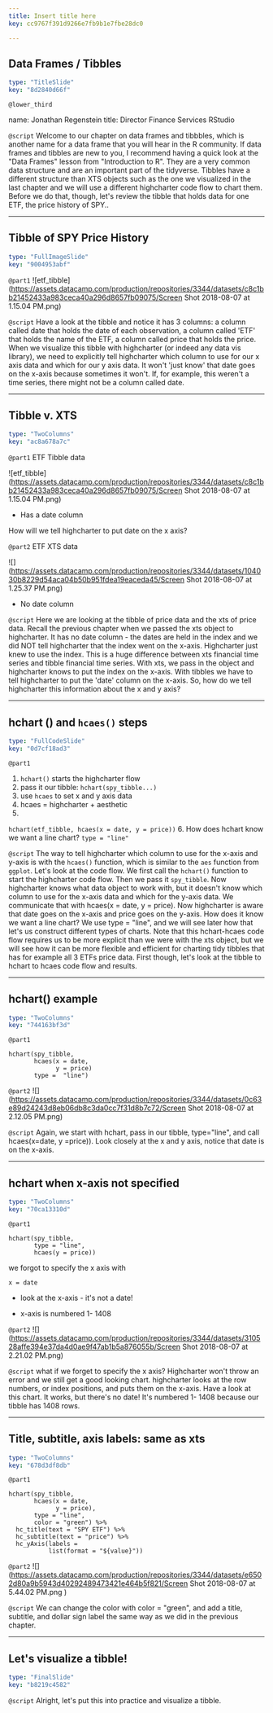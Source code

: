 ```yaml
---
title: Insert title here
key: cc9767f391d9266e7fb9b1e7fbe28dc0

---
```

## Data Frames / Tibbles
  
```yaml
type: "TitleSlide"
key: "8d2840d66f"
```


`@lower_third`

name: Jonathan Regenstein
title: Director Finance Services RStudio


`@script`
Welcome to our chapter on data frames and tibbbles, which is another name for a data frame that you will hear in the R community. If data frames and tibbles are new to you, I recommend having a quick look at the "Data Frames" lesson from "Introduction to R".  They are  a very common data structure and are an important part of the tidyverse. Tibbles have a different structure than XTS objects such as the one we visualized in the last chapter and we will use a different highcharter code flow to chart them.  Before we do that, though, let's review the tibble that holds data for one  ETF, the price history of SPY..


---
## Tibble of SPY Price History


  
```yaml
type: "FullImageSlide"
key: "9004953abf"
```


`@part1`
![etf_tibble](https://assets.datacamp.com/production/repositories/3344/datasets/c8c1bb21452433a983ceca40a296d8657fb09075/Screen Shot 2018-08-07 at 1.15.04 PM.png)


`@script`
Have a look at the tibble and notice it has 3 columns: a column called date that holds the date of each observation, a column called 'ETF' that holds the name of the ETF, a column called price that holds the price.  When we visualize this tibble with highcharter (or indeed any data vis library), we need to explicitly tell highcharter which column to use for our x axis data and which for our y axis data. It won't 'just know' that date goes on the x-axis because sometimes it won't.  If, for example, this weren't a time series, there might not be a column called date.


---
## Tibble v. XTS
  
```yaml
type: "TwoColumns"
key: "ac8a678a7c"
```


`@part1`
ETF Tibble data

![etf_tibble](https://assets.datacamp.com/production/repositories/3344/datasets/c8c1bb21452433a983ceca40a296d8657fb09075/Screen Shot 2018-08-07 at 1.15.04 PM.png)

- Has a date column

How will we tell highcharter to put date on the x axis?


`@part2`
ETF XTS data

![](https://assets.datacamp.com/production/repositories/3344/datasets/104030b8229d54aca04b50b951fdea19eaceda45/Screen Shot 2018-08-07 at 1.25.37 PM.png)

 - No date column


`@script`
Here we are looking at the tibble of price data and the xts of price data. Recall the previous chapter when we passed the xts object to highcharter. It has no date column - the dates are held in the index and we did NOT tell highcharter that the index went on the x-axis. Highcharter just knew to use the index. This is a huge difference between xts financial time series and tibble financial time series. With xts, we pass in the object and highcharter knows to put the index on the x-axis. With tibbles we have to tell highcharter to put the 'date' column on the x-axis.  So, how do we tell highcharter this information about the x and y axis?


---
## hchart () and `hcaes()` steps
  
```yaml
type: "FullCodeSlide"
key: "0d7cf18ad3"
```


`@part1`
1. `hchart()` starts the highcharter flow
2. pass it our tibble: `hchart(spy_tibble...)`
3. use `hcaes` to set x and y axis data
4. hcaes = highcharter + aesthetic
5. 
`hchart(etf_tibble, hcaes(x = date, y = price))`
6. How does hchart know we want a line chart? `type = "line"`


`@script`
The way to tell highcharter which column to use for the x-axis and y-axis is with the `hcaes()` function, which is similar to the `aes` function from `ggplot`.  Let's look at the code flow. We first call the `hchart()` function to start the highcharter code flow. Then we pass it `spy_tibble`. Now highcharter  knows what data object to work with, but it doesn't know which column to use for the x-axis data and which for the y-axis data. We communicate that with hcaes(x = date, y = price).  Now highcharter is aware that date goes on the x-axis and price goes on the y-axis. How does it know we want a line chart? We use type = "line", and we will see later how that let's us construct different types of charts. Note that this hchart-hcaes code flow requires us to be more explicit than we were with the xts object, but we will see how it can be more flexible and efficient for charting tidy tibbles that has for example all 3 ETFs price data. First though, let's look at the tibble to hchart to hcaes code flow and results.


---
## hchart() example
  
```yaml
type: "TwoColumns"
key: "744163bf3d"
```


`@part1`
```
hchart(spy_tibble,    
       hcaes(x = date, 
             y = price)
       type =  "line")
```


`@part2`
![](https://assets.datacamp.com/production/repositories/3344/datasets/0c63e89d24243d8eb06db8c3da0cc7f31d8b7c72/Screen Shot 2018-08-07 at 2.12.05 PM.png)


`@script`
Again, we start with hchart, pass in our tibble, type="line", and call hcaes(x=date, y =price)). Look closely at the x and y axis, notice that date is on the x-axis.


---
## hchart when x-axis not specified
  
```yaml
type: "TwoColumns"
key: "70ca13310d"
```


`@part1`
```
hchart(spy_tibble, 
       type = "line",
       hcaes(y = price)) 
```
we forgot to specify the x axis with
 ```
x = date
```

-  look at the x-axis - it's not a date!

- x-axis is numbered 1- 1408


`@part2`
![](https://assets.datacamp.com/production/repositories/3344/datasets/310528affe394e37da4d0ae9f47ab1b5a876055b/Screen Shot 2018-08-07 at 2.21.02 PM.png)


`@script`
what if we forget to specify the x axis? Highcharter won't throw an error and we still get a good looking chart. highcharter looks at the row numbers, or index positions, and puts them on the x-axis. Have a look at this chart. It works, but there's no date! It's numbered 1- 1408 because our tibble has 1408 rows.


---
## Title, subtitle, axis labels: same as xts
  
```yaml
type: "TwoColumns"
key: "678d3df8db"
```


`@part1`
```
hchart(spy_tibble,
       hcaes(x = date, 
             y = price),
       type = "line",
       color = "green") %>% 
  hc_title(text = "SPY ETF") %>% 
  hc_subtitle(text = "price") %>% 
  hc_yAxis(labels = 
           list(format = "${value}"))
```


`@part2`
![](https://assets.datacamp.com/production/repositories/3344/datasets/e6502d80a9b5943d40292489473421e464b5f821/Screen Shot 2018-08-07 at 5.44.02 PM.png
)


`@script`
We can change the color with color = "green", and add a title, subtitle, and dollar sign label the same way as we did in the previous chapter.


---
## Let's visualize a tibble! 
  
```yaml
type: "FinalSlide"
key: "b8219c4582"
```


`@script`
Alright, let's put this into practice and visualize a tibble.

